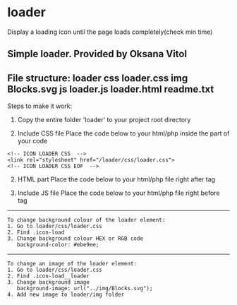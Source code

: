 # loader
Display a loading icon until the page loads completely(check min time)

Simple loader. Provided by Oksana Vitol
----------------------------------------
File structure:
loader
    css
      loader.css
    img
      Blocks.svg
    js
      loader.js
    loader.html
    readme.txt
-----------------------------------------
   Steps to make it work:
   1. Copy the entire folder 'loader' to your project root directory

   2. Include CSS file
   Place the code below to your html/php inside the <head></head> part of your code

    <!-- ICON LOADER CSS  -->
    <link rel="stylesheet" href="/loader/css/loader.css">
    <!-- ICON LOADER CSS EOF  -->

   2. HTML part
   Place the code below to your html/php file right after <body> tag

   <!-- ICON LOADER   -->
   <div id="icon-load" class="icon-load">
       <div class="icon-load__container">
           <div class="icon-load__loader"></div>
       </div>
   </div>
   <!-- ICON LOADER  EOF  -->

   3. Include JS file
   Place the code below to your html/php file right before </body> tag

   <!-- ICON LOADER JS  -->
   <script src="/loader/js/loader.js"></script>
   <!-- ICON LOADER JS EOF  -->

----------------------------------------------
    To change background colour of the loader element:
    1. Go to loader/css/loader.css
    2. Find .icon-load
    3. Change background colour HEX or RGB code
       background-color: #ebe9ee;
-----------------------------------------------
    To change an image of the loader element:
    1. Go to loader/css/loader.css
    2. Find .icon-load__loader
    3. Change background image
       background-image: url("../img/Blocks.svg");
    4. Add new image to loader/img folder




